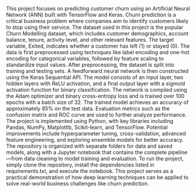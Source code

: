 This project focuses on predicting customer churn using an Artificial Neural Network (ANN) built with TensorFlow and Keras. Churn prediction is a critical business problem where companies aim to identify customers likely to stop using their service. The dataset used in this project is the popular Churn Modelling dataset, which includes customer demographics, account balance, tenure, activity level, and other relevant features. The target variable, Exited, indicates whether a customer has left (1) or stayed (0).
The data is first preprocessed using techniques like label encoding and one-hot encoding for categorical variables, followed by feature scaling to standardize input values. After preprocessing, the dataset is split into training and testing sets. A feedforward neural network is then constructed using the Keras Sequential API. The model consists of an input layer, two hidden layers with ReLU activation, and a final output layer with a sigmoid activation function for binary classification. The network is compiled using the Adam optimizer and binary cross-entropy loss and is trained over 100 epochs with a batch size of 32.
The trained model achieves an accuracy of approximately 85% on the test data. Evaluation metrics such as the confusion matrix and ROC curve are used to further analyze performance. The project is implemented using Python, with key libraries including Pandas, NumPy, Matplotlib, Scikit-learn, and TensorFlow. Potential improvements include hyperparameter tuning, cross-validation, advanced feature engineering, and exploring ensemble models for better accuracy.
The repository is organized with separate folders for data and saved models, along with a Jupyter notebook that contains the complete pipeline—from data cleaning to model training and evaluation. To run the project, simply clone the repository, install the dependencies listed in requirements.txt, and execute the notebook. This project serves as a practical demonstration of how deep learning techniques can be applied to solve real-world business challenges like churn prediction.
